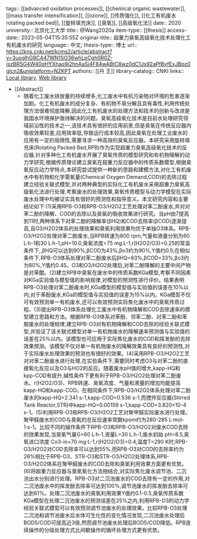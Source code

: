 tags:: [[advanced oxidation processes]], [[chemical organic wastewater]], [[mass transfer intensification]], [[ozone]], [[传质强化]], [[化工有机废水 rotating packed bed]], [[旋转填充床]], [[臭氧]], [[高级氧化法]]
date:: 2020
university:: 北京化工大学
title:: @Wang2020a
item-type:: [[thesis]]
access-date:: 2023-05-04T15:35:55Z
original-title:: 超重力臭氧高级氧化技术处理化工有机废水的研究
language:: 中文;
thesis-type:: 博士
url:: https://kns.cnki.net/kcms2/article/abstract?v=3uoqIhG8C447WN1SO36whLpCgh0R0Z-iszBRSG4W40qHYXhao9i2hnAaSi4F84wABtC8wz0dC1Js92aPfBvfExJBpz0glcn2&uniplatform=NZKPT
authors:: [[丹 王]]
library-catalog:: CNKI
links:: [Local library](zotero://select/library/items/F96WP5CC), [Web library](https://www.zotero.org/users/11618477/items/F96WP5CC)

- [[Abstract]]
	- 随着化工废水排放量的持续增多,化工废水中有机污染物对环境的危害逐渐加剧。化工有机废水的成分复杂、有机物不易分解且具有毒性,利用传统处理方法很难彻底降解,因此化工有机废水的处理方法和技术的创新与改进是我国水环境保护亟待解决的问题。臭氧高级氧化技术是目前水处理研究领域前沿性的技术之一,该技术具有很好的应用前景,但是臭氧在传统反应器内吸收效果较差,应用效率低,导致运行成本较高,因此臭氧在处理工业废水的应用有一定的局限性,需要寻求一种高效的臭氧反应器。本研究采用旋转填充床(Rotating Packed Bed,RPB)作为实现超重力臭氧高级氧化技术的反应器,针对多种化工有机废水开展了臭氧传质的模型研究和有机物降解的动力学研究,根据传质理论建立臭氧在超重力反应器中的传质系数模型,根据臭氧反应动力学特点,本研究尝试提供一种新的思路和建模方法,对化工有机废水中有机物和化学需氧量(Chemical Oxygen Demand,COD)的去除过程建立经验关联式模型,并对两种典型的实际化工有机废水采用超重力臭氧高级氧化法进行处理,考察废水的处理效果,臭氧传质模型与动力学模型在实际废水处理中均被证实具有很好的预测性和指导意义。本文研究内容和主要结论如下:(1)采用RPB-O3和RPB-O3/H2O2工艺处理对苯二酚废水,并对对苯二酚的降解、COD的去除以及臭氧的吸收效果进行研究。当pH由7提高到11时,两种体系下对苯二酚的降解率(βHQ)和COD去除率(βCOD)逐渐提高,且O3/H2O2体系的处理效果和臭氧利用效果均优于单独O3体系。RPB-O3/H2O2处理对苯二酚废水,当RPB转速为800 rpm,气量和液量分别为60 L·h-1和30 L·h-1,pH=10.0,臭氧浓度=75 mg.L-1,r(H2O2/O3)=0.25的常温条件下,,βHQ可以达到90%,βCOD为43%,βo3约为90%,Y值约0.5;在相似条件下,RPB-O3体系处理对苯二酚废水后βHQ=83%,βCOD=33%,βo3约为80%,Y值约0.45。O3和O3/H2O2处理后,对苯二酚降解的主要中间产物是对苯醌。(2)建立RPB中臭氧在废水中的传质系数KGa模型,考察不同因素对KGa实验值与模型值的影响规律,对模型的预测性进行评价。结果表明RPB-O3处理对苯二酚废水时,KGa模型的模型值与实验值的误差在10%以内;对于苯酚废水,KGa的模型值与实验值的误差为15%以内。KGa模型不仅可有效预测单一有机废水,还可以有效预测实际焦化废水中的臭氧传质过程。(3)提出RPB-O3体系处理化工废水中有机物降解和COD去除速率的模型建立思路和方法。根据RPB-O3体系对苯酚、邻苯二酚、对苯二酚和苯胺废水的处理规律,建立RPB-O3对有机物降解和COD去除的经验关联式模型,并验证了该关联式模型对单一有机物废水的降解速率预测值与实验值的误差在25%以内。该模型也可应用于实际焦化废水的COD和挥发酚的去除效果预测。该模型不仅对单一有机物废水的降解效果具有良好的预测性,对于实际废水处理效果的预测也有很好的效果。(4)采用RPB-O3/H2O2工艺对对苯二酚废水进行处理,在实验条件下,需要同时考虑O3与对苯二酚的直接氧化反应以及O3与HO2的反应。随着废水pH值的增大,kapp-HQ和kpp-COD有提升,碱性条件下更有利于RPB-O3/H2O2处理对苯二酚废水。r(H2O2/O3)、RPB转速、臭氧浓度、气量和液量的增加均能提高kapp-HQ和kapp-COD。在相同条件下,RPB-O3/H2O2体系处理对苯二酚废水的kapp-HQ=2.341 s-1,kapp-COD=0.536 s-1,而搅拌反应器(Stirred Tank Reactor,STR)中kapp-HQ=0.00159 s-1,kapp-COD=3.820×10-4 s-1。(5)利用RPB-O3和RPB-O3/H2O2工艺对聚甲醛实际废水进行处理。聚甲醛废水的COD与臭氧的总反应速率常数kpom约为280-285 L·mol-1·s-1。比较不同的操作条件下RPB-O3和RPB-O3/H2O2对废水COD去除的效果发现,当臭氧气量G=60 L·h-1,液量L=30 L.h-1,废水初始 pH=8.5,臭氧进口浓度 Co3-in=70 mg·L-1,r(H2O2/O3)=0.4,温度T=290 K时,RPB-O3/H2O2对COD去除率可以达到55%,而RPB-O3对COD的去除率约为26%相比于RPB-O3、STR-O3和STR-O3/H2O2处理体系,RPB-O3/H2O2体系在聚甲醛废水的COD去除和臭氧利用效果方面更有优势。(6)将超重力反应器与臭氧氧化方法相结合,对实际焦化废水调节池、二沉池出水分别进行处理。RPB-O3对二沉池废水的COD去除有一定的作用,对二沉池废水中的挥发酚去除率可达到100%,调节池废水的挥发酚去除率可达到61%。处理二沉池废水的臭氧利用效果Y值约0.1-0.5,臭氧传质系数KGa模型在处理二沉池废水的预测误差在25%之内,利用RPB-O3的动力学经验关联式模型可以有效预测调节池废水的处理效果。比较RPB-O3处理二沉池和调节池废水后水体可生化性的变化情况发现,二沉池废水处理后BOD5/COD可提高近3倍,然而调节池废水处理后BOD5/COD降低。RPB连续操作的分级处理方式比间歇操作的循环处理方式更有优势。